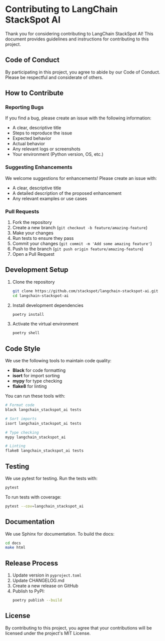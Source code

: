 # Contributing to LangChain StackSpot AI

Thank you for considering contributing to LangChain StackSpot AI! This document provides guidelines and instructions for contributing to this project.

## Code of Conduct

By participating in this project, you agree to abide by our Code of Conduct. Please be respectful and considerate of others.

## How to Contribute

### Reporting Bugs

If you find a bug, please create an issue with the following information:

- A clear, descriptive title
- Steps to reproduce the issue
- Expected behavior
- Actual behavior
- Any relevant logs or screenshots
- Your environment (Python version, OS, etc.)

### Suggesting Enhancements

We welcome suggestions for enhancements! Please create an issue with:

- A clear, descriptive title
- A detailed description of the proposed enhancement
- Any relevant examples or use cases

### Pull Requests

1. Fork the repository
2. Create a new branch (`git checkout -b feature/amazing-feature`)
3. Make your changes
4. Run tests to ensure they pass
5. Commit your changes (`git commit -m 'Add some amazing feature'`)
6. Push to the branch (`git push origin feature/amazing-feature`)
7. Open a Pull Request

## Development Setup

1. Clone the repository
   ```bash
   git clone https://github.com/stackspot/langchain-stackspot-ai.git
   cd langchain-stackspot-ai
   ```

2. Install development dependencies
   ```bash
   poetry install
   ```

3. Activate the virtual environment
   ```bash
   poetry shell
   ```

## Code Style

We use the following tools to maintain code quality:

- **Black** for code formatting
- **isort** for import sorting
- **mypy** for type checking
- **flake8** for linting

You can run these tools with:

```bash
# Format code
black langchain_stackspot_ai tests

# Sort imports
isort langchain_stackspot_ai tests

# Type checking
mypy langchain_stackspot_ai

# Linting
flake8 langchain_stackspot_ai tests
```

## Testing

We use pytest for testing. Run the tests with:

```bash
pytest
```

To run tests with coverage:

```bash
pytest --cov=langchain_stackspot_ai
```

## Documentation

We use Sphinx for documentation. To build the docs:

```bash
cd docs
make html
```

## Release Process

1. Update version in `pyproject.toml`
2. Update CHANGELOG.md
3. Create a new release on GitHub
4. Publish to PyPI:
   ```bash
   poetry publish --build
   ```

## License

By contributing to this project, you agree that your contributions will be licensed under the project's MIT License.
